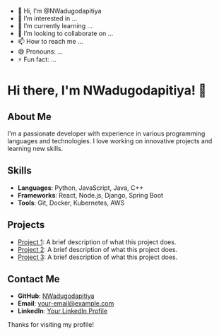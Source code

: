- 👋 Hi, I’m @NWadugodapitiya
- 👀 I’m interested in ...
- 🌱 I’m currently learning ...
- 💞️ I’m looking to collaborate on ...
- 📫 How to reach me ...
- 😄 Pronouns: ...
- ⚡ Fun fact: ...

<!---
NWadugodapitiya/NWadugodapitiya is a ✨ special ✨ repository because its `README.md` (this file) appears on your GitHub profile.
You can click the Preview link to take a look at your changes.
--->
# Hi there, I'm NWadugodapitiya! 👋

## About Me
I'm a passionate developer with experience in various programming languages and technologies. I love working on innovative projects and learning new skills.

## Skills
- **Languages**: Python, JavaScript, Java, C++
- **Frameworks**: React, Node.js, Django, Spring Boot
- **Tools**: Git, Docker, Kubernetes, AWS

## Projects
- [Project 1](https://github.com/NWadugodapitiya/project1): A brief description of what this project does.
- [Project 2](https://github.com/NWadugodapitiya/project2): A brief description of what this project does.
- [Project 3](https://github.com/NWadugodapitiya/project3): A brief description of what this project does.

## Contact Me
- **GitHub**: [NWadugodapitiya](https://github.com/NWadugodapitiya)
- **Email**: [your-email@example.com](mailto:your-email@example.com)
- **LinkedIn**: [Your LinkedIn Profile](https://www.linkedin.com/in/your-profile)

Thanks for visiting my profile!
